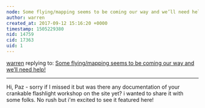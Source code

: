 ```yaml
---
node: Some flying/mapping seems to be coming our way and we’ll need help!
author: warren
created_at: 2017-09-12 15:16:20 +0000
timestamp: 1505229380
nid: 14759
cid: 17363
uid: 1
---
```




[warren](../profile/warren) replying to: [Some flying/mapping seems to be coming our way and we’ll need help!](../notes/pazb/08-16-2017/some-flying-mapping-seems-to-be-coming-our-way-and-we-ll-need-help)

----
Hi, Paz - sorry if I missed it but was there any documentation of your crankable flashlight workshop on the site yet? i wanted to share it with some folks. No rush but i'm excited to see it featured here!